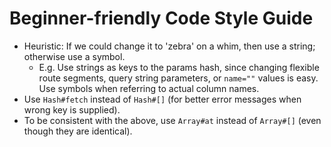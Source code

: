 # Beginner-friendly Code Style Guide

* Heuristic: If we could change it to 'zebra' on a whim, then use a string; otherwise use a symbol.
  * E.g. Use strings as keys to the params hash, since changing flexible route segments, query string parameters, or `name=""` values is easy. Use symbols when referring to actual column names.
* Use `Hash#fetch` instead of `Hash#[]` \(for better error messages when wrong key is supplied\).
* To be consistent with the above, use `Array#at` instead of `Array#[]` \(even though they are identical\).

